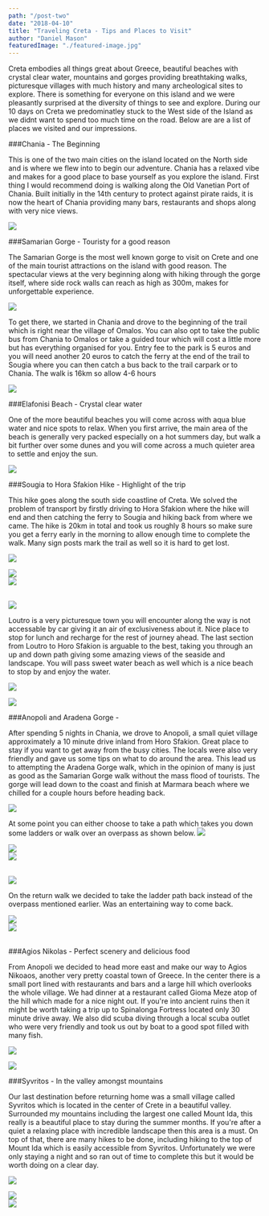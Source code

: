 ```yaml
---
path: "/post-two"
date: "2018-04-10"
title: "Traveling Creta - Tips and Places to Visit"
author: "Daniel Mason"
featuredImage: "./featured-image.jpg"
---
```


Creta embodies all things great about Greece, beautiful beaches with crystal clear water, mountains and gorges providing breathtaking walks, picturesque villages with much history and many archeological sites to explore. There is something for everyone on this island and we were pleasantly surprised at the diversity of things to see and explore. During our 10 days on Creta we predominatley stuck to the West side of the Island as we didnt want to spend too much time on the road. Below are are a list of places we visited and our impressions.



###Chania - The Beginning

This is one of the two main cities on the island located on the North side and is where we flew into to begin our adventure. Chania has a relaxed vibe and makes for a good place to base yourself as you explore the island. First thing I would recommend doing is walking along the Old Vanetian Port of Chania. Built initially in the 14th century to protect against pirate raids, it is now the heart of Chania providing many bars, restaurants and shops along with very nice views.

![](/images/chania.jpg)

###Samarian Gorge - Touristy for a good reason

The Samarian Gorge is the most well known gorge to visit on Crete and one of the main tourist attractions on the island with good reason. The spectacular views at the very beginning along with hiking through the gorge itself, where side rock walls can reach as high as 300m, makes for unforgettable experience.

![](/images/view-samaria.jpg)

To get there, we started in Chania and drove to the beginning of the trail which is right near the village of Omalos. You can also opt to take the public bus from Chania to Omalos or take a guided tour which will cost a little more but has everything organised for you. Entry fee to the park is 5 euros and you will need another 20 euros to catch the ferry at the end of the trail to Sougia where you can then catch a bus back to the trail carpark or to Chania. The walk is 16km so allow 4-6 hours

![](/images/ferry_view.jpg)

###Elafonisi Beach - Crystal clear water

One of the more beautiful beaches you will come across with aqua blue water and nice spots to relax. When you first arrive, the main area of the beach is generally very packed especially on a hot summers day, but walk a bit further over some dunes and you will come across a much quieter area to settle and enjoy the sun.

![](/images/elafonisi-beach.jpg)

###Sougia to Hora Sfakion Hike - Highlight of the trip

This hike goes along the south side coastline of Creta. We solved the problem of transport by firstly driving to Hora Sfakion where the hike will end and then catching the ferry to Sougia and hiking back from where we came. The hike is 20km in total and took us roughly 8 hours so make sure you get a ferry early in the morning to allow enough time to complete the walk. Many sign posts mark the trail as well so it is hard to get lost.

![](/images/rock_plateau.jpg)

<div class="wrap"><div class="small"><img src="/images/old_church2.jpg" /></div><div class="small"><img src="/images/mountain_goat.jpg" /></div></div>
<br />

![](/images/sanne_loutro.jpg)

Loutro is a very picturesque town you will encounter along the way is not accessable by car giving it an air of exclusiveness about it. Nice place to stop for lunch and recharge for the rest of journey ahead. The last section from Loutro to Horo Sfakion is arguable to the best, taking you through an up and down path giving some amazing views of the seaside and landscape. You will pass sweet water beach as well which is a nice beach to stop by and enjoy the water.

![](/images/staircase_view.jpg)

![](/images/mountain_stairs.jpg)

###Anopoli and Aradena Gorge -

After spending 5 nights in Chania, we drove to Anopoli, a small quiet village approximately a 10 minute drive inland from Horo Sfakion. Great place to stay if you want to get away from the busy cities. The locals were also very friendly and gave us some tips on what to do around the area. This lead us to attempting the Aradena Gorge walk, which in the opinion of many is just as good as the Samarian Gorge walk without the mass flood of tourists. The gorge will lead down to the coast and finish at Marmara beach where we chilled for a couple hours before heading back.

![](/images/bridge.jpg)

At some point you can either choose to take a path which takes you down some ladders or walk over an overpass as shown below.
![](/images/overpass.jpg)

<div class="wrap"><div class="small"><img src="/images/goat.jpg" /></div><div class="small"><img src="/images/down.jpg" /></div></div>
<br />

![](/images/rock_green.jpg)

On the return walk we decided to take the ladder path back instead of the overpass mentioned earlier. Was an entertaining way to come back.

<div class="wrap"><div class="small"><img src="/images/ladder.jpg" /></div><div class="small"><img src="/images/ladder_close.jpg" /></div></div>
<br />

###Agios Nikolas - Perfect scenery and delicious food

From Anopoli we decided to head more east and make our way to Agios Nikoaos, another very pretty coastal town of Greece. In the center there is a small port lined with restaurants and bars and a large hill which overlooks the whole village. We had dinner at a restaurant called Gioma Meze atop of the hill which made for a nice night out. If you're into ancient ruins then it might be worth taking a trip up to Spinalonga Fortress located only 30 minute drive away. We also did scuba diving through a local scuba outlet who were very friendly and took us out by boat to a good spot filled with many fish.

![](/images/agios_night.jpg)

![](/images/agios_hotel_view.jpg)

###Syvritos - In the valley amongst mountains

Our last destination before returning home was a small village called Syvritos which is located in the center of Crete in a beautiful valley. Surrounded my mountains including the largest one called Mount Ida, this really is a beautiful place to stay during the summer months. If you're after a quiet a relaxing place with incredible landscape then this area is a must. On top of that, there are many hikes to be done, including hiking to the top of Mount Ida which is easily accessible from Syvritos.
Unfortunately we were only staying a night and so ran out of time to complete this but it would be worth doing on a clear day.

![](/images/valley2.jpg)

<div class="wrap"><div class="small"><img src="/images/valley.jpg" /></div><div class="small"><img src="/images/old_wall.jpg" /></div></div>
<br />
